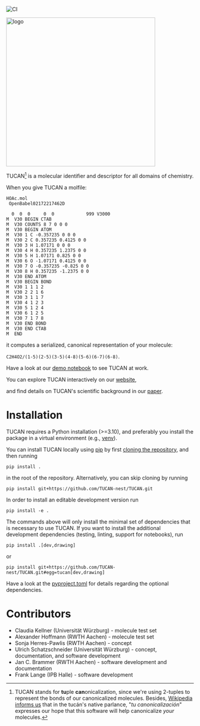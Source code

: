 ![CI](https://github.com/TUCAN-nest/TUCAN/actions/workflows/ci.yml/badge.svg)


<img src="https://github.com/TUCAN-nest/TUCAN/blob/HEAD/logo.png" alt="logo" style="width:400px;"/>

TUCAN[^1] is a molecular identifier and descriptor for all domains of chemistry.

When you give TUCAN a molfile:

```
HOAc.mol
 OpenBabel02172217462D

  0  0  0     0  0            999 V3000
M  V30 BEGIN CTAB
M  V30 COUNTS 8 7 0 0 0
M  V30 BEGIN ATOM
M  V30 1 C -0.357235 0 0 0
M  V30 2 C 0.357235 0.4125 0 0
M  V30 3 H 1.07171 0 0 0
M  V30 4 H 0.357235 1.2375 0 0
M  V30 5 H 1.07171 0.825 0 0
M  V30 6 O -1.07171 0.4125 0 0
M  V30 7 O -0.357235 -0.825 0 0
M  V30 8 H 0.357235 -1.2375 0 0
M  V30 END ATOM
M  V30 BEGIN BOND
M  V30 1 1 1 2
M  V30 2 2 1 6
M  V30 3 1 1 7
M  V30 4 1 2 3
M  V30 5 1 2 4
M  V30 6 1 2 5
M  V30 7 1 7 8
M  V30 END BOND
M  V30 END CTAB
M  END
```

it computes a serialized, canonical representation of your molecule:

`C2H4O2/(1-5)(2-5)(3-5)(4-8)(5-6)(6-7)(6-8)`.

Have a look at our [demo notebook](https://github.com/TUCAN-nest/TUCAN/blob/HEAD/docs/demo.ipynb) to see TUCAN at work.

You can explore TUCAN interactively on our [website](https://tucan-nest.github.io),

and find details on TUCAN's scientific background in our [paper](https://dx.doi.org/10.1186/s13321-022-00640-5).

# Installation
TUCAN requires a Python installation (>=3.10), and preferably you install the package in a virtual environment (e.g., [venv](https://docs.python.org/3.11/library/venv.html)).

You can install TUCAN locally using [pip](https://pip.pypa.io/en/stable/) by first [cloning the repository](https://docs.github.com/en/repositories/creating-and-managing-repositories/cloning-a-repository), and then running
```
pip install .
```
in the root of the repository. Alternatively, you can skip cloning by running
```
pip install git+https://github.com/TUCAN-nest/TUCAN.git
```

In order to install an editable development version run
```
pip install -e .
```
The commands above will only install the minimal set of dependencies that is necessary to use TUCAN. If you want to install the additional development dependencies (testing, linting, support for notebooks), run

```
pip install .[dev,drawing]
```
or
```
pip install git+https://github.com/TUCAN-nest/TUCAN.git#egg=tucan[dev,drawing]
```

Have a look at the [pyproject.toml](https://github.com/TUCAN-nest/TUCAN/blob/HEAD/pyproject.toml) for details regarding the optional dependencies.

# Contributors
* Claudia Kellner (Universität Würzburg) - molecule test set
* Alexander Hoffmann (RWTH Aachen) - molecule test set
* Sonja Herres-Pawlis (RWTH Aachen) - concept
* Ulrich Schatzschneider (Universität Würzburg) - concept, documentation, and software development
* Jan C. Brammer (RWTH Aachen) - software development and documentation
* Frank Lange (IPB Halle) - software development

[^1]:TUCAN stands for **tu**ple **can**onicalization, since we're using 2-tuples to represent the bonds of our canonicalized molecules. Besides, [Wikipedia informs us](https://en.wikipedia.org/wiki/Toco_toucan) that in the tucán's native parlance, "_tu canonicalización_" expresses our hope that this software will help canonicalize _your_ molecules.
